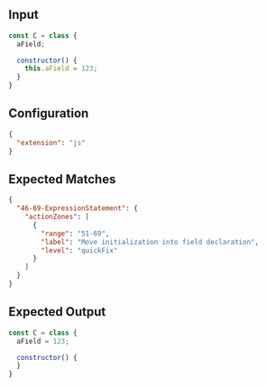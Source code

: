 
## Input
```javascript input
const C = class {
  aField;

  constructor() {
    this.aField = 123;
  }
}
```

## Configuration
```json configuration
{
  "extension": "js"
}
```

## Expected Matches
```json expected matches
{
  "46-69-ExpressionStatement": {
    "actionZones": [
      {
        "range": "51-69",
        "label": "Move initialization into field declaration",
        "level": "quickFix"
      }
    ]
  }
}
```

## Expected Output
```javascript expected output
const C = class {
  aField = 123;

  constructor() {
  }
}
```
